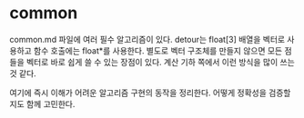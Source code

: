 # common 

common.md 파일에 여러 필수 알고리즘이 있다. detour는 float[3] 배열을 벡터로 
사용하고 함수 호출에는 float*를 사용한다. 별도로 벡터 구조체를 만들지 않으면 
모든 점들을 벡터로 바로 쉽게 쓸 수 있는 장점이 있다. 계산 기하 쪽에서 
이런 방식을 많이 쓰는 것 같다. 

여기에 즉시 이해가 어려운 알고리즘 구현의 동작을 정리한다. 어떻게 
정확성을 검증할지도 함께 고민한다. 

## 





